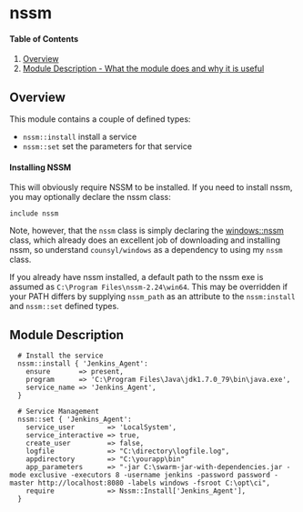 # nssm

#### Table of Contents

1. [Overview](#overview)
2. [Module Description - What the module does and why it is useful](#module-description)

## Overview

This module contains a couple of defined types:
- `nssm::install`  install a service
- `nssm::set`  set the parameters for that service

#### Installing NSSM

This will obviously require NSSM to be installed.  If you need to install nssm, you may optionally declare the nssm class:

`include nssm`

Note, however, that the `nssm` class is simply declaring the [windows::nssm](https://forge.puppet.com/counsyl/windows#windowsnssm) class, which already does an excellent job of downloading and installing nssm, so understand `counsyl/windows` as a dependency to using my `nssm` class.

If you already have nssm installed, a default path to the nssm exe is assumed as `C:\Program Files\nssm-2.24\win64`.  This may be overridden if your PATH differs by supplying `nssm_path` as an attribute to the `nssm:install` and `nssm::set` defined types.

## Module Description

```
  # Install the service
  nssm::install { 'Jenkins_Agent':
    ensure       => present,
    program      => 'C:\Program Files\Java\jdk1.7.0_79\bin\java.exe',
    service_name => 'Jenkins_Agent',
  }
```

```
  # Service Management
  nssm::set { 'Jenkins_Agent':
    service_user        => 'LocalSystem',
    service_interactive => true,
    create_user         => false,
	logfile 			=> "C:\directory\logfile.log",
	appdirectory		=> "C:\yourapp\bin"
    app_parameters      => "-jar C:\swarm-jar-with-dependencies.jar -mode exclusive -executors 8 -username jenkins -password password -master http://localhost:8080 -labels windows -fsroot C:\opt\ci",
    require             => Nssm::Install['Jenkins_Agent'],
  }
```
